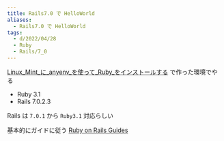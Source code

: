 ```yaml
---
title: Rails7.0 で HelloWorld
aliases:
  - Rails7.0 で HelloWorld
tags:
  - d/2022/04/28
  - Ruby
  - Rails/7_0
---
```



[Linux_Mint_に_anyenv_を使って_Ruby_をインストールする](Linux_Mint_に_anyenv_を使って_Ruby_をインストールする.md) で作った環境でやる

- Ruby 3.1
- Rails 7.0.2.3

Rails は `7.0.1` から `Ruby3.1` 対応らしい


基本的にガイドに従う [Ruby on Rails Guides](https://guides.rubyonrails.org/)



